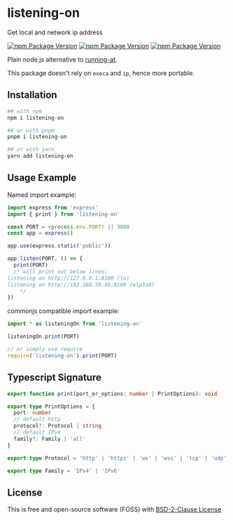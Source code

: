 # listening-on

Get local and network ip address

[![npm Package Version](https://img.shields.io/npm/v/listening-on)](https://www.npmjs.com/package/listening-on)
[![npm Package Version](https://img.shields.io/bundlephobia/min/listening-on)](https://bundlephobia.com/package/listening-on)
[![npm Package Version](https://img.shields.io/npm/dy/listening-on)](https://www.npmtrends.com/listening-on)

Plain node.js alternative to [running-at](https://www.npmjs.com/package/running-at).

This package doesn't rely on `execa` and `ip`, hence more portable.

## Installation

```bash
## with npm
npm i listening-on

## or with pnpm
pnpm i listening-on

## or with yarn
yarn add listening-on
```

## Usage Example

Named import example:

```typescript
import express from 'express'
import { print } from 'listening-on'

const PORT = +process.env.PORT! || 3000
const app = express()

app.use(express.static('public'))

app.listen(PORT, () => {
  print(PORT)
  /* will print out below lines:
listening on http://127.0.0.1:8100 (lo)
listening on http://192.168.59.46:8100 (wlp3s0)
    */
})
```

commonjs compatible import example:

```typescript
import * as listeningOn from 'listening-on'

listeningOn.print(PORT)

// or simply use require
require('listening-on').print(PORT)
```

## Typescript Signature

```typescript
export function print(port_or_options: number | PrintOptions): void

export type PrintOptions = {
  port: number
  // default http
  protocol?: Protocol | string
  // default IPv4
  family?: Family | 'all'
}

export type Protocol = 'http' | 'https' | 'ws' | 'wss' | 'tcp' | 'udp'

export type Family = 'IPv4' | 'IPv6'
```

## License

This is free and open-source software (FOSS) with
[BSD-2-Clause License](./LICENSE)
